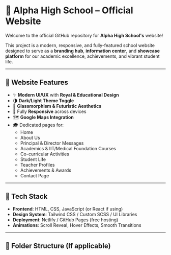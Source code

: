 # 🏫 Alpha High School – Official Website

Welcome to the official GitHub repository for **Alpha High School's** website!

This project is a modern, responsive, and fully-featured school website designed to serve as a **branding hub**, **information center**, and **showcase platform** for our academic excellence, achievements, and vibrant student life.

---

## 🌟 Website Features

- ✨ **Modern UI/UX** with **Royal & Educational Design**
- 🌗 **Dark/Light Theme Toggle**
- 💠 **Glassmorphism & Futuristic Aesthetics**
- 📱 Fully **Responsive** across devices
- 🗺️ **Google Maps Integration**
- 🎓 Dedicated pages for:
  - Home
  - About Us
  - Principal & Director Messages
  - Academics & IIT/Medical Foundation Courses
  - Co-curricular Activities
  - Student Life
  - Teacher Profiles
  - Achievements & Awards
  - Contact Page

---

## 🚀 Tech Stack

- **Frontend**: HTML, CSS, JavaScript (or React if using)
- **Design System**: Tailwind CSS / Custom SCSS / UI Libraries
- **Deployment**: Netlify / GitHub Pages (free hosting)
- **Animations**: Scroll Reveal, Hover Effects, Smooth Transitions

---

## 📁 Folder Structure (If applicable)

